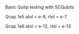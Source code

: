 Basic Qutip testing with SCQubits

Qcap 1e5
atol = e-8, rtol = e-7

Qcap 1e6
atol = e-12, rtol = e-13
